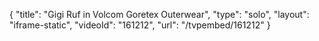 {
    "title": "Gigi Ruf in Volcom Goretex Outerwear",
    "type": "solo",
    "layout": "iframe-static",
    "videoId": "161212",
    "url": "\/tvpembed\/161212"
}